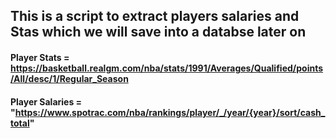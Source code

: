 ## This is a script to extract players salaries and Stas which we will save into a databse later on

#### Player Stats = https://basketball.realgm.com/nba/stats/1991/Averages/Qualified/points/All/desc/1/Regular_Season

#### Player Salaries = "https://www.spotrac.com/nba/rankings/player/_/year/{year}/sort/cash_total"



